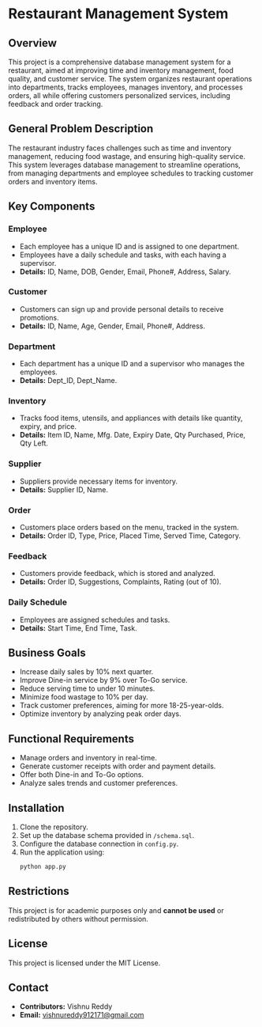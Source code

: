 # Restaurant Management System

## Overview
This project is a comprehensive database management system for a restaurant, aimed at improving time and inventory management, food quality, and customer service. The system organizes restaurant operations into departments, tracks employees, manages inventory, and processes orders, all while offering customers personalized services, including feedback and order tracking.

## General Problem Description
The restaurant industry faces challenges such as time and inventory management, reducing food wastage, and ensuring high-quality service. This system leverages database management to streamline operations, from managing departments and employee schedules to tracking customer orders and inventory items.

## Key Components

### Employee
- Each employee has a unique ID and is assigned to one department.
- Employees have a daily schedule and tasks, with each having a supervisor.
- **Details:** ID, Name, DOB, Gender, Email, Phone#, Address, Salary.

### Customer
- Customers can sign up and provide personal details to receive promotions.
- **Details:** ID, Name, Age, Gender, Email, Phone#, Address.

### Department
- Each department has a unique ID and a supervisor who manages the employees.
- **Details:** Dept_ID, Dept_Name.

### Inventory
- Tracks food items, utensils, and appliances with details like quantity, expiry, and price.
- **Details:** Item ID, Name, Mfg. Date, Expiry Date, Qty Purchased, Price, Qty Left.

### Supplier
- Suppliers provide necessary items for inventory.
- **Details:** Supplier ID, Name.

### Order
- Customers place orders based on the menu, tracked in the system.
- **Details:** Order ID, Type, Price, Placed Time, Served Time, Category.

### Feedback
- Customers provide feedback, which is stored and analyzed.
- **Details:** Order ID, Suggestions, Complaints, Rating (out of 10).

### Daily Schedule
- Employees are assigned schedules and tasks.
- **Details:** Start Time, End Time, Task.

## Business Goals
- Increase daily sales by 10% next quarter.
- Improve Dine-in service by 9% over To-Go service.
- Reduce serving time to under 10 minutes.
- Minimize food wastage to 10% per day.
- Track customer preferences, aiming for more 18-25-year-olds.
- Optimize inventory by analyzing peak order days.

## Functional Requirements
- Manage orders and inventory in real-time.
- Generate customer receipts with order and payment details.
- Offer both Dine-in and To-Go options.
- Analyze sales trends and customer preferences.

## Installation
1. Clone the repository.
2. Set up the database schema provided in `/schema.sql`.
3. Configure the database connection in `config.py`.
4. Run the application using:
    ```bash
    python app.py
    ```

## Restrictions
This project is for academic purposes only and **cannot be used** or redistributed by others without permission.

## License
This project is licensed under the MIT License.

## Contact
- **Contributors:** Vishnu Reddy
- **Email:** vishnureddy912171@gmail.com
